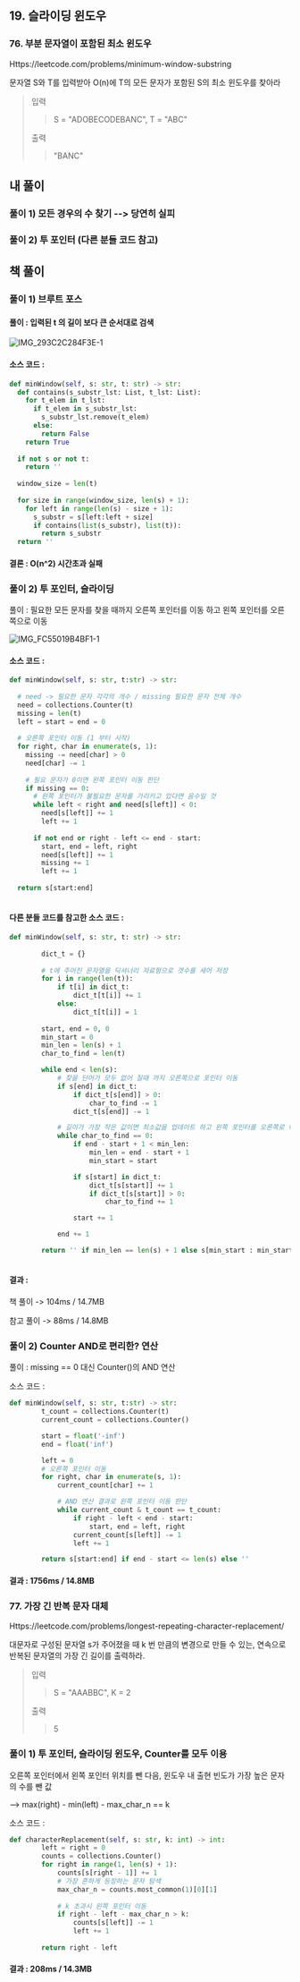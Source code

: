 ## 19. 슬라이딩 윈도우

### 76. 부분 문자열이 포함된 최소 윈도우

Https://leetcode.com/problems/minimum-window-substring

문자열 S와 T를 입력받아 O(n)에 T의 모든 문자가 포함된 S의 최소 윈도우를 찾아라

>입력
>
>> S = "ADOBECODEBANC", T = "ABC"
>
>출력
>
>> "BANC"

## 내 풀이

### 풀이 1) 모든 경우의 수 찾기 --> 당연히 실피

### 풀이 2) 투 포인터 (다른 분들 코드 참고)

## 책 풀이

### 풀이 1) 브루트 포스

#### 풀이 : 입력된 t 의 길이 보다 큰 순서대로 검색

![IMG_293C2C284F3E-1](https://user-images.githubusercontent.com/30167661/118394539-366b4180-b680-11eb-80fc-b3efca40eb54.jpeg)

#### 소스 코드 :

```python
def minWindow(self, s: str, t: str) -> str:
  def contains(s_substr_lst: List, t_lst: List):
    for t_elem in t_lst:
      if t_elem in s_substr_lst:
        s_substr_lst.remove(t_elem)
      else:
        return False
    return True
  
  if not s or not t:
    return ''
  
  window_size = len(t)
  
  for size in range(window_size, len(s) + 1):
    for left in range(len(s) - size + 1):
      s_substr = s[left:left + size]
      if contains(list(s_substr), list(t)):
        return s_substr
  return ''
```

#### 결론 : O(n^2) 시간초과 실패

### 풀이 2) 투 포인터, 슬라이딩

풀이 : 필요한 모든 문자를 찾을 때까지 오른쪽 포인터를 이동 하고 왼쪽 포인터를 오른쪽으로 이동

![IMG_FC55019B4BF1-1](https://user-images.githubusercontent.com/30167661/118394544-4125d680-b680-11eb-8fb5-04721fd7be30.jpeg)

#### 소스 코드 :

```python
def minWindow(self, s: str, t:str) -> str:
  
  # need -> 필요한 문자 각각의 개수 / missing 필요한 문자 전체 개수
  need = collections.Counter(t)
  missing = len(t)
  left = start = end = 0
  
  # 오른쪽 포인터 이동 (1 부터 시작)
  for right, char in enumerate(s, 1):
    missing -= need[char] > 0
    need[char] -= 1
    
    # 필요 문자가 0이면 왼쪽 포인터 이동 판단
    if missing == 0:
      # 왼쪽 포인터가 불필요한 문자를 가리키고 있다면 음수일 것
      while left < right and need[s[left]] < 0:
        need[s[left]] += 1
        left += 1
        
      if not end or right - left <= end - start:
        start, end = left, right
        need[s[left]] += 1
        missing += 1
        left += 1
        
  return s[start:end]
  
```

#### 다른 분들 코드를 참고한 소스 코드 :

```python
def minWindow(self, s: str, t: str) -> str:
        
        dict_t = {}
        
        # t에 주어진 문자열을 딕셔너리 자료형으로 갯수를 세어 저장
        for i in range(len(t)):
            if t[i] in dict_t:
                dict_t[t[i]] += 1
            else:
                dict_t[t[i]] = 1
        
        start, end = 0, 0
        min_start = 0
        min_len = len(s) + 1
        char_to_find = len(t)

        while end < len(s):
            # 찾을 단어가 모두 없어 질때 까지 오른쪽으로 포인터 이동
            if s[end] in dict_t:
                if dict_t[s[end]] > 0:
                    char_to_find -= 1
                dict_t[s[end]] -= 1

            # 길이가 가장 작은 값이면 최소값을 업데이트 하고 왼쪽 포인터를 오른쪽로 이동
            while char_to_find == 0:
                if end - start + 1 < min_len:
                    min_len = end - start + 1
                    min_start = start

                if s[start] in dict_t:
                    dict_t[s[start]] += 1
                    if dict_t[s[start]] > 0:
                        char_to_find += 1

                start += 1

            end += 1

        return '' if min_len == len(s) + 1 else s[min_start : min_start + min_len]
  
```

#### 결과 :

책 풀이 -> 104ms / 14.7MB

참고 풀이 -> 88ms / 14.8MB

### 풀이 2) Counter AND로 편리한? 연산

풀이 : missing == 0 대신 Counter()의 AND 연산

소스 코드 :

```python
def minWindow(self, s: str, t:str) -> str:
        t_count = collections.Counter(t)
        current_count = collections.Counter()

        start = float('-inf')
        end = float('inf')

        left = 0
        # 오른쪽 포인터 이동
        for right, char in enumerate(s, 1):
            current_count[char] += 1

            # AND 연산 결과로 왼쪽 포인터 이동 판단
            while current_count & t_count == t_count:
                if right - left < end - start:
                    start, end = left, right
                current_count[s[left]] -= 1
                left += 1

        return s[start:end] if end - start <= len(s) else ''
```

#### 결과 : 1756ms / 14.8MB

### 77. 가장 긴 반복 문자 대체

Https://leetcode.com/problems/longest-repeating-character-replacement/

대문자로 구성된 문자열 s가 주어졌을 때 k 번 만큼의 변경으로 만들 수 있는, 연속으로 반복된 문자열의 가장 긴 길이를 출력하라.

>입력
>
>> S = "AAABBC", K = 2
>
>출력
>
>> 5

### 풀이 1) 투 포인터, 슬라이딩 윈도우, Counter를 모두 이용

오른쪽 포인터에서 왼쪽 포인터 위치를 뺀 다음, 윈도우 내 출현 빈도가 가장 높은 문자의 수를 뺀 값

--> max(right) - min(left) - max_char_n == k

소스 코드 :

```python
def characterReplacement(self, s: str, k: int) -> int:
        left = right = 0
        counts = collections.Counter()
        for right in range(1, len(s) + 1):
            counts[s[right - 1]] += 1
            # 가장 흔하게 등장하는 문자 탐색
            max_char_n = counts.most_common(1)[0][1]
            
            # k 초과시 왼쪽 포인터 이동
            if right - left - max_char_n > k:
                counts[s[left]] -= 1
                left += 1
                
        return right - left
```

#### 결과 : 208ms / 14.3MB
